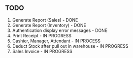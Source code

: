 ## TODO

1. Generate Report (Sales) - DONE
2. Generate Report (Inventory) - DONE
3. Authentication display error messages - DONE
4. Print Receipt - IN PROGRESS
5. Cashier, Manager, Attendant - IN PROCESS
6. Deduct Stock after pull out in warehouse - IN PROGRESS
7. Sales Invoice - IN PROGRESS